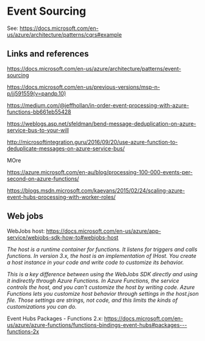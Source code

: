 # Event Sourcing

See: <https://docs.microsoft.com/en-us/azure/architecture/patterns/cqrs#example>

## Links and references

<https://docs.microsoft.com/en-us/azure/architecture/patterns/event-sourcing>

<https://docs.microsoft.com/en-us/previous-versions/msp-n-p/jj591559(v=pandp.10)>

<https://medium.com/@jeffhollan/in-order-event-processing-with-azure-functions-bb661eb55428>

<https://weblogs.asp.net/sfeldman/bend-message-deduplication-on-azure-service-bus-to-your-will>

<http://microsoftintegration.guru/2016/09/20/use-azure-function-to-deduplicate-messages-on-azure-service-bus/>

MOre

<https://azure.microsoft.com/en-au/blog/processing-100-000-events-per-second-on-azure-functions/>

<https://blogs.msdn.microsoft.com/kaevans/2015/02/24/scaling-azure-event-hubs-processing-with-worker-roles/>

## Web jobs

WebJobs host: <https://docs.microsoft.com/en-us/azure/app-service/webjobs-sdk-how-to#webjobs-host>

_The host is a runtime container for functions. It listens for triggers and calls functions. In version 3.x, the host is an implementation of IHost. You create a host instance in your code and write code to customize its behavior._

_This is a key difference between using the WebJobs SDK directly and using it indirectly through Azure Functions. In Azure Functions, the service controls the host, and you can't customize the host by writing code. Azure Functions lets you customize host behavior through settings in the host.json file. Those settings are strings, not code, and this limits the kinds of customizations you can do._

Event Hubs Packages - Functions 2.x: <https://docs.microsoft.com/en-us/azure/azure-functions/functions-bindings-event-hubs#packages---functions-2x>